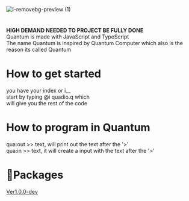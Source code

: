 ![I-removebg-preview (1)](https://github.com/user-attachments/assets/bad65f32-c9fa-48f6-a669-a59897a00e2c)


# 
**HIGH DEMAND NEEDED TO PROJECT BE FULLY DONE**<br />
Quantum is made with JavaScript and TypeScript <br />
The name Quantum is inspired by Quantum Computer which also is the reason its called Quantum <br />

# How to get started
  you have your index or i__ <br />
  start by typing @i quadio.q which <br />
  will give you the rest of the code <br />

# How to program in Quantum
  qua:out >> text, will print out the text after the '>' <br />
  qua:in >> text, it will create a input with the text after the '>' <br />


# 📂Packages
 [Ver1.0.0-dev](https://github.com/seba495g/Quantum/releases/tag/Quantum%2Fv1.0.0) <br />
